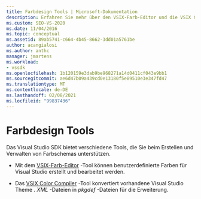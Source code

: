 ```yaml
---
title: Farbdesign Tools | Microsoft-Dokumentation
description: Erfahren Sie mehr über den VSIX-Farb-Editor und die VSIX Color Compiler-Tools, die im Visual Studio SDK bereitgestellt werden, um Ihnen beim Erstellen und Verwalten von Farb Designs zu helfen
ms.custom: SEO-VS-2020
ms.date: 11/04/2016
ms.topic: conceptual
ms.assetid: 89ab5741-c664-4b45-8662-3dd01a5761be
author: acangialosi
ms.author: anthc
manager: jmartens
ms.workload:
- vssdk
ms.openlocfilehash: 1b120159e3dab9be968271a14d0411cf043e9bb1
ms.sourcegitcommit: ae6d47b09a439cd0e13180f5e89510e3e347fd47
ms.translationtype: MT
ms.contentlocale: de-DE
ms.lasthandoff: 02/08/2021
ms.locfileid: "99837436"
---
```

# <a name="color-theme-tools"></a>Farbdesign Tools
Das Visual Studio SDK bietet verschiedene Tools, die Sie beim Erstellen und Verwalten von Farbschemas unterstützen.

- Mit dem [VSIX-Farb-Editor](../../extensibility/internals/vsix-color-editor.md) -Tool können benutzerdefinierte Farben für Visual Studio erstellt und bearbeitet werden.

- Das [VSIX Color Compiler](../../extensibility/internals/vsix-color-compiler.md) -Tool konvertiert vorhandene Visual Studio Theme *. XML* -Dateien in *pkgdef* -Dateien für die Erweiterung.
